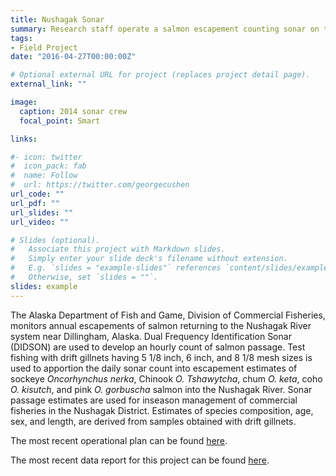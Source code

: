 ```yaml
---
title: Nushagak Sonar
summary: Research staff operate a salmon escapement counting sonar on the Nushagak River to count sockeye, Chinook, chum, coho and pink runs on that river.
tags:
- Field Project
date: "2016-04-27T00:00:00Z"

# Optional external URL for project (replaces project detail page).
external_link: ""

image:
  caption: 2014 sonar crew
  focal_point: Smart

links:

#- icon: twitter
#  icon_pack: fab
#  name: Follow
#  url: https://twitter.com/georgecushen
url_code: ""
url_pdf: ""
url_slides: ""
url_video: ""

# Slides (optional).
#   Associate this project with Markdown slides.
#   Simply enter your slide deck's filename without extension.
#   E.g. `slides = "example-slides"` references `content/slides/example-slides.md`.
#   Otherwise, set `slides = ""`.
slides: example
---
```


The Alaska Department of Fish and Game, Division of Commercial Fisheries, monitors annual escapements of salmon returning to  the Nushagak  River system near Dillingham, Alaska. Dual Frequency Identification Sonar (DIDSON) are used to develop an hourly count of salmon passage. Test fishing with drift gillnets having 5 1/8 inch, 6 inch, and 8 1/8 mesh sizes is used to apportion the daily sonar count into escapement estimates of  sockeye _Oncorhynchus nerka_, Chinook _O. Tshawytcha_, chum _O. keta_, coho _O. kisutch_, and pink  _O. gorbuscha_  salmon  into  the Nushagak  River.  Sonar passage estimates are used for  inseason management of commercial fisheries in  the Nushagak District. Estimates of species composition, age, sex, and length, are  derived from  samples obtained with drift gillnets.

The most recent operational plan
can be found [here](http://www.adfg.alaska.gov/FedAidPDFs/ROP.CF.2A.2016.01.pdf).

The most recent data report for this project can be found [here](http://www.adfg.alaska.gov/FedAidPDFs/FDS19-25.pdf).

